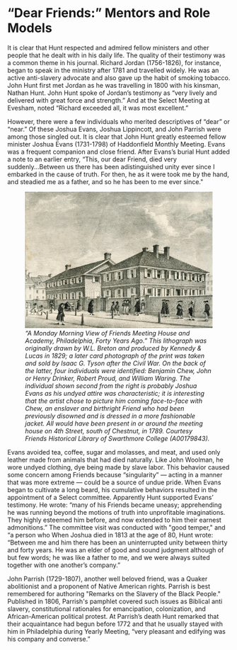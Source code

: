 # “Dear Friends:” Mentors and Role Models

It is clear that Hunt respected and admired fellow ministers and other people that he dealt with in his daily life. The quality of their testimony was a common theme in his journal. Richard Jordan (1756-1826), for instance, began to speak in the ministry after 1781 and travelled widely. He was an active anti-slavery advocate and also gave up the habit of smoking tobacco. John Hunt first met Jordan as he was travelling in 1800 with his kinsman, Nathan Hunt. John Hunt spoke of Jordan’s testimony as “very lively and delivered with great force and strength.” And at the Select Meeting at Evesham, noted “Richard exceeded all, it was most excellent.”

However, there were a few individuals who merited descriptives of “dear” or “near.” Of these Joshua Evans, Joshua Lippincott, and John Parrish were among those singled out. It is clear that John Hunt greatly esteemed fellow minister Joshua Evans (1731-1798) of Haddonfield Monthly Meeting. Evans was a frequent companion and close friend. After Evans’s burial Hunt added a note to an earlier entry, “This, our dear Friend, died very suddenly...Between us there has been adistinguished unity ever since I embarked in the cause of truth. For then, he as it were took me by the hand, and steadied me as a father, and so he has been to me ever since." 

<p><figure>
  <img src="../images/image2.jpg" alt="Busy street scene showing the meetinghouse and school behind a brick wall. Young and old Quakers walk along the sidwalk in front of the buildings. Many of the older Quakers use canes. Also shows two African American children with a large pig on the lower left." title="“A Monday Morning View of Friends Meeting House and Academy, Philadelphia, Forty Years Ago.”"/>
 <figcaption><i>“A Monday Morning View of Friends Meeting House and Academy, Philadelphia, Forty Years Ago.” This lithograph was originally drawn by W.L. Breton and produced by Kennedy & Lucas in 1829; a later card photograph of the print was taken and sold by Isaac G. Tyson after the Civil War. On the back of the latter, four individuals were identified: Benjamin Chew, John or Henry Drinker, Robert Proud, and William Waring. The individual shown second from the right is probably Joshua Evans as his undyed attire was characteristic; it is interesting that the artist chose to picture him coming face-to-face with Chew, an enslaver and birthright Friend who had been previously disowned and is dressed in a more fashionable jacket. All would have been present in or around the meeting house on 4th Street, south of Chestnut, in 1789. Courtesy Friends Historical Library of Swarthmore College (A00179843).</i></figcaption>
</figure></p>

Evans avoided tea, coffee, sugar and molasses, and meat, and used only leather made from animals that had died naturally. Like John Woolman, he wore undyed clothing, dye being made by slave labor. This behavior caused some concern among Friends because “singularity” — acting in a manner that was more extreme — could be a source of undue pride. When Evans began to cultivate a long beard, his cumulative behaviors resulted in the appointment of a Select committee. Apparently Hunt supported Evans’ testimony. He wrote: “many of his Friends became uneasy; apprehending he was running beyond the motions of truth into unprofitable imaginations. They highly esteemed him before, and now extended to him their earnest admonitions.” The committee visit was conducted with "good temper," and “a person who When Joshua died in 1813 at the age of 80, Hunt wrote: “Between me and him there has been an uninterrupted unity between thirty and forty years. He was an elder of good and sound judgment although of but few words; he was like a father to me, and we were always suited together with one another’s company.” 

John Parrish (1729-1807), another well beloved friend, was a Quaker abolitionist and a proponent of Native American rights. Parrish is best remembered for authoring "Remarks on the Slavery of the Black People." Published in 1806, Parrish's pamphlet covered such issues as Biblical anti slavery, constitutional rationales for emancipation, colonization, and African-American political protest. At Parrish’s death Hunt remarked that their acquaintance had begun before 1772 and that he usually stayed with him in Philadelphia during Yearly Meeting, “very pleasant and edifying was his company and converse.”
